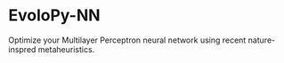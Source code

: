 # EvoloPy-NN

Optimize your Multilayer Perceptron neural network using recent nature-inspred metaheuristics.
